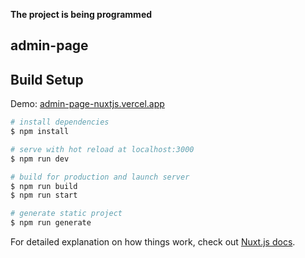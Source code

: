 **The project is being programmed**

## admin-page

## Build Setup
Demo: [admin-page-nuxtjs.vercel.app](https://admin-page-nuxtjs.vercel.app)
```bash
# install dependencies
$ npm install

# serve with hot reload at localhost:3000
$ npm run dev

# build for production and launch server
$ npm run build
$ npm run start

# generate static project
$ npm run generate
```

For detailed explanation on how things work, check out [Nuxt.js docs](https://nuxtjs.org).
